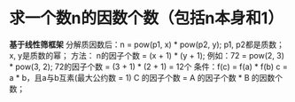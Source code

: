 # 求一个数n的因数个数（包括n本身和1） 

**基于线性筛框架**
    分解质因数后：n = pow(p1, x) * pow(p2, y);
                  p1, p2都是质数；      x, y是质数的幂；
    方法：    n的因子个数 = (x + 1) * (y + 1);
              例如：72 = pow(2, 3) * pow(3, 2);
              72的因子个数 = (3 + 1) * (2 + 1) = 12个
    条件：f(c) = f(a) * f(b)   c = a * b，且a与b互素(最大公约数 = 1)
          C 的因子个数 = A 的因子个数 * B 的因数个数；